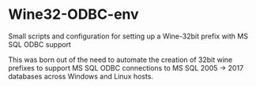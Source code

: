 # Wine32-ODBC-env
Small scripts and configuration for setting up a Wine-32bit prefix with MS SQL ODBC support

This was born out of the need to automate the creation of 32bit wine prefixes to support MS SQL ODBC connections to MS SQL 2005 -> 2017 databases across Windows and Linux hosts.

